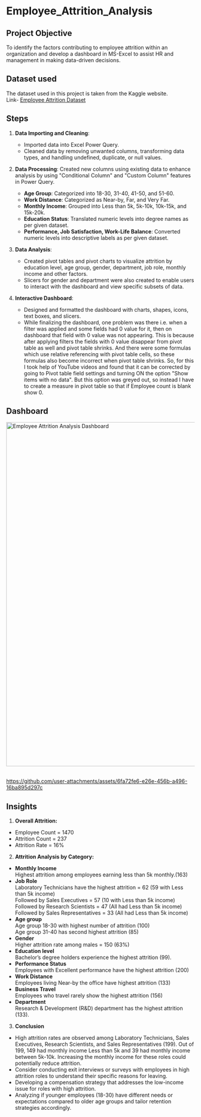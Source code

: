 # Employee_Attrition_Analysis

##  Project Objective

To identify the factors contributing to employee attrition within an organization and develop a dashboard in MS-Excel to assist HR and management in making data-driven decisions.

## Dataset used

The dataset used in this project is taken from the Kaggle website.<br>Link-
<a href="https://www.kaggle.com/datasets/whenamancodes/hr-employee-attrition">Employee Attrition Dataset</a>

## Steps

1. **Data Importing and Cleaning**:
   * Imported data into Excel Power Query.
   * Cleaned data by removing unwanted columns, transforming data types, and handling undefined, duplicate, or null values.<br>

2. **Data Processing**: Created new columns using existing data to enhance analysis by using "Conditional Column" and "Custom Column" features in Power Query.<br>
   * **Age Group**: Categorized into 18-30, 31-40, 41-50, and 51-60.<br>
   * **Work Distance**: Categorized as Near-by, Far, and Very Far.<br>
   * **Monthly Income**: Grouped into Less than 5k, 5k-10k, 10k-15k, and 15k-20k.<br>
   * **Education Status**: Translated numeric levels into degree names as per given dataset.<br>
   * **Performance, Job Satisfaction, Work-Life Balance**: Converted numeric levels into descriptive labels as per given dataset.<br>
   
3. **Data Analysis**:
   * Created pivot tables and pivot charts to visualize attrition by education level, age group, gender, department, job role, monthly income and other factors.<br>
   * Slicers for gender and department were also created to enable users to interact with the dashboard and view specific subsets of data.<br>

5. **Interactive Dashboard**:
   * Designed and formatted the dashboard with charts, shapes, icons, text boxes, and slicers. <br>
   * While finalizing the dashboard, one problem was there i.e. when a filter was applied and some fields had 0 value for it, then on dashboard that field with 0 value was not appearing. This is because after applying filters the fields with 0 value disappear from pivot table as well and pivot table shrinks. And there were some formulas which use relative referencing with pivot table cells, so these formulas also become incorrect when pivot table shrinks. So, for this I took help of YouTube videos and found that it can be corrected by going to Pivot table field settings and turning ON the option "Show items with no data". But this option was greyed out, so instead I have to create a measure in pivot table so that if Employee count is blank show 0.<br>

## Dashboard 

<img width="920" alt="Employee Attrition Analysis Dashboard" src="https://github.com/user-attachments/assets/b0148537-3467-4419-b572-cbcc8accf6d4"><br><br>


https://github.com/user-attachments/assets/6fa72fe6-e26e-456b-a496-16ba895d297c


## Insights

1. **Overall Attrition:**
* Employee Count = 1470<br>
* Attrition Count = 237<br>
* Attrition Rate = 16%<br>
2. **Attrition Analysis by Category:** <br>
- **Monthly Income**<br>
Highest attrition among employees earning less than 5k monthly.(163)<br>
- **Job Role**<br>
Laboratory Technicians have the highest attrition = 62 (59 with Less than 5k income)<br>
Followed by Sales Executives = 57 (10 with Less than 5k income)<br>
Followed by Research Scientists = 47 (All had Less than 5k income)<br>
Followed by Sales Representatives = 33 (All had Less than 5k income)<br>
- **Age group**<br>
Age group 18-30 with highest number of attrition (100)<br>
Age group 31-40 has second highest attrition (85)<br>
- **Gender**<br>
Higher attrition rate among males = 150 (63%)<br>
- **Education level**<br>
Bachelor’s degree holders experience the highest attrition (99).<br>
- **Performance Status**<br>
Employees with Excellent performance have the highest attrition (200)<br>
- **Work Distance**<br>
Employees living Near-by the office have highest attrition (133)<br>
- **Business Travel**<br>
Employees who travel rarely show the highest attrition (156)
- **Department**<br>
Research & Development (R&D) department has the highest attrition (133).<br>
3. **Conclusion** <br>
* High attrition rates are observed among Laboratory Technicians, Sales Executives, Research Scientists, and Sales Representatives (199). Out of 199, 149 had monthly income Less than 5k and 39 had monthly income between 5k-10k. Increasing the monthly income for these roles could potentially reduce attrition.<br>
* Consider conducting exit interviews or surveys with employees in high attrition roles to understand their specific reasons for leaving.<br>
* Developing a compensation strategy that addresses the low-income issue for roles with high attrition.<br>
* Analyzing if younger employees (18-30) have different needs or expectations compared to older age groups and tailor retention strategies accordingly.
